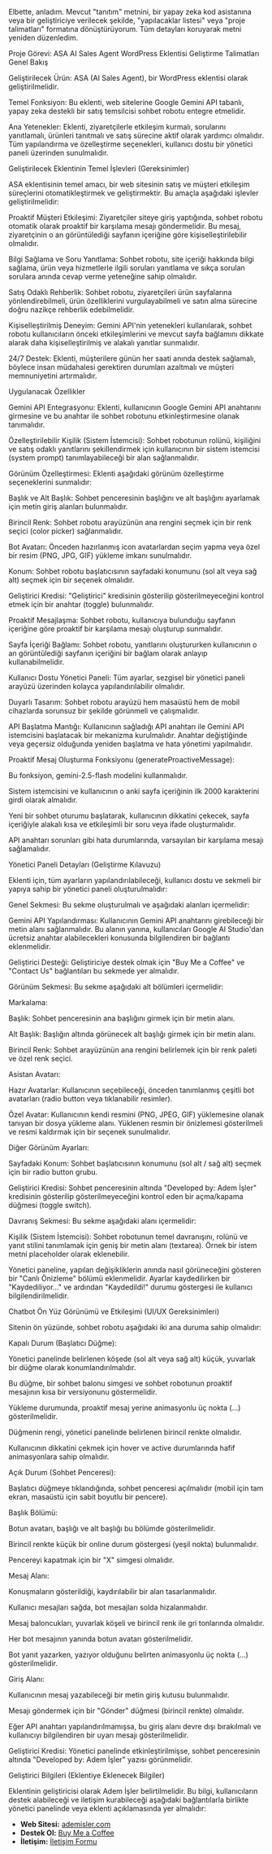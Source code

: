 Elbette, anladım. Mevcut "tanıtım" metnini, bir yapay zeka kod asistanına veya bir geliştiriciye verilecek şekilde, "yapılacaklar listesi" veya "proje talimatları" formatına dönüştürüyorum. Tüm detayları koruyarak metni yeniden düzenledim.

Proje Görevi: ASA AI Sales Agent WordPress Eklentisi Geliştirme Talimatları
Genel Bakış

Geliştirilecek Ürün: ASA (AI Sales Agent), bir WordPress eklentisi olarak geliştirilmelidir.

Temel Fonksiyon: Bu eklenti, web sitelerine Google Gemini API tabanlı, yapay zeka destekli bir satış temsilcisi sohbet robotu entegre etmelidir.

Ana Yetenekler: Eklenti, ziyaretçilerle etkileşim kurmalı, sorularını yanıtlamalı, ürünleri tanıtmalı ve satış sürecine aktif olarak yardımcı olmalıdır. Tüm yapılandırma ve özelleştirme seçenekleri, kullanıcı dostu bir yönetici paneli üzerinden sunulmalıdır.

Geliştirilecek Eklentinin Temel İşlevleri (Gereksinimler)

ASA eklentisinin temel amacı, bir web sitesinin satış ve müşteri etkileşim süreçlerini otomatikleştirmek ve geliştirmektir. Bu amaçla aşağıdaki işlevler geliştirilmelidir:

Proaktif Müşteri Etkileşimi: Ziyaretçiler siteye giriş yaptığında, sohbet robotu otomatik olarak proaktif bir karşılama mesajı göndermelidir. Bu mesaj, ziyaretçinin o an görüntülediği sayfanın içeriğine göre kişiselleştirilebilir olmalıdır.

Bilgi Sağlama ve Soru Yanıtlama: Sohbet robotu, site içeriği hakkında bilgi sağlama, ürün veya hizmetlerle ilgili soruları yanıtlama ve sıkça sorulan sorulara anında cevap verme yeteneğine sahip olmalıdır.

Satış Odaklı Rehberlik: Sohbet robotu, ziyaretçileri ürün sayfalarına yönlendirebilmeli, ürün özelliklerini vurgulayabilmeli ve satın alma sürecine doğru nazikçe rehberlik edebilmelidir.

Kişiselleştirilmiş Deneyim: Gemini API'nin yetenekleri kullanılarak, sohbet robotu kullanıcıların önceki etkileşimlerini ve mevcut sayfa bağlamını dikkate alarak daha kişiselleştirilmiş ve alakalı yanıtlar sunmalıdır.

24/7 Destek: Eklenti, müşterilere günün her saati anında destek sağlamalı, böylece insan müdahalesi gerektiren durumları azaltmalı ve müşteri memnuniyetini artırmalıdır.

Uygulanacak Özellikler

Gemini API Entegrasyonu: Eklenti, kullanıcının Google Gemini API anahtarını girmesine ve bu anahtar ile sohbet robotunu etkinleştirmesine olanak tanımalıdır.

Özelleştirilebilir Kişilik (Sistem İstemcisi): Sohbet robotunun rolünü, kişiliğini ve satış odaklı yanıtlarını şekillendirmek için kullanıcının bir sistem istemcisi (system prompt) tanımlayabileceği bir alan sağlanmalıdır.

Görünüm Özelleştirmesi: Eklenti aşağıdaki görünüm özelleştirme seçeneklerini sunmalıdır:

Başlık ve Alt Başlık: Sohbet penceresinin başlığını ve alt başlığını ayarlamak için metin giriş alanları bulunmalıdır.

Birincil Renk: Sohbet robotu arayüzünün ana rengini seçmek için bir renk seçici (color picker) sağlanmalıdır.

Bot Avatarı: Önceden hazırlanmış icon avatarlardan seçim yapma veya özel bir resim (PNG, JPG, GIF) yükleme imkanı sunulmalıdır.

Konum: Sohbet robotu başlatıcısının sayfadaki konumunu (sol alt veya sağ alt) seçmek için bir seçenek olmalıdır.

Geliştirici Kredisi: "Geliştirici" kredisinin gösterilip gösterilmeyeceğini kontrol etmek için bir anahtar (toggle) bulunmalıdır.

Proaktif Mesajlaşma: Sohbet robotu, kullanıcıya bulunduğu sayfanın içeriğine göre proaktif bir karşılama mesajı oluşturup sunmalıdır.

Sayfa İçeriği Bağlamı: Sohbet robotu, yanıtlarını oluştururken kullanıcının o an görüntülediği sayfanın içeriğini bir bağlam olarak anlayıp kullanabilmelidir.

Kullanıcı Dostu Yönetici Paneli: Tüm ayarlar, sezgisel bir yönetici paneli arayüzü üzerinden kolayca yapılandırılabilir olmalıdır.

Duyarlı Tasarım: Sohbet robotu arayüzü hem masaüstü hem de mobil cihazlarda sorunsuz bir şekilde görünmeli ve çalışmalıdır.

API Başlatma Mantığı: Kullanıcının sağladığı API anahtarı ile Gemini API istemcisini başlatacak bir mekanizma kurulmalıdır. Anahtar değiştiğinde veya geçersiz olduğunda yeniden başlatma ve hata yönetimi yapılmalıdır.

Proaktif Mesaj Oluşturma Fonksiyonu (generateProactiveMessage):

Bu fonksiyon, gemini-2.5-flash modelini kullanmalıdır.

Sistem istemcisini ve kullanıcının o anki sayfa içeriğinin ilk 2000 karakterini girdi olarak almalıdır.

Yeni bir sohbet oturumu başlatarak, kullanıcının dikkatini çekecek, sayfa içeriğiyle alakalı kısa ve etkileşimli bir soru veya ifade oluşturmalıdır.

API anahtarı sorunları gibi hata durumlarında, varsayılan bir karşılama mesajı sağlamalıdır.

Yönetici Paneli Detayları (Geliştirme Kılavuzu)

Eklenti için, tüm ayarların yapılandırılabileceği, kullanıcı dostu ve sekmeli bir yapıya sahip bir yönetici paneli oluşturulmalıdır:

Genel Sekmesi: Bu sekme oluşturulmalı ve aşağıdaki alanları içermelidir:

Gemini API Yapılandırması: Kullanıcının Gemini API anahtarını girebileceği bir metin alanı sağlanmalıdır. Bu alanın yanına, kullanıcıları Google AI Studio'dan ücretsiz anahtar alabilecekleri konusunda bilgilendiren bir bağlantı eklenmelidir.

Geliştirici Desteği: Geliştiriciye destek olmak için "Buy Me a Coffee" ve "Contact Us" bağlantıları bu sekmede yer almalıdır.

Görünüm Sekmesi: Bu sekme aşağıdaki alt bölümleri içermelidir:

Markalama:

Başlık: Sohbet penceresinin ana başlığını girmek için bir metin alanı.

Alt Başlık: Başlığın altında görünecek alt başlığı girmek için bir metin alanı.

Birincil Renk: Sohbet arayüzünün ana rengini belirlemek için bir renk paleti ve özel renk seçici.

Asistan Avatarı:

Hazır Avatarlar: Kullanıcının seçebileceği, önceden tanımlanmış çeşitli bot avatarları (radio button veya tıklanabilir resimler).

Özel Avatar: Kullanıcının kendi resmini (PNG, JPEG, GIF) yüklemesine olanak tanıyan bir dosya yükleme alanı. Yüklenen resmin bir önizlemesi gösterilmeli ve resmi kaldırmak için bir seçenek sunulmalıdır.

Diğer Görünüm Ayarları:

Sayfadaki Konum: Sohbet başlatıcısının konumunu (sol alt / sağ alt) seçmek için bir radio button grubu.

Geliştirici Kredisi: Sohbet penceresinin altında "Developed by: Adem İşler" kredisinin gösterilip gösterilmeyeceğini kontrol eden bir açma/kapama düğmesi (toggle switch).

Davranış Sekmesi: Bu sekme aşağıdaki alanı içermelidir:

Kişilik (Sistem İstemcisi): Sohbet robotunun temel davranışını, rolünü ve yanıt stilini tanımlamak için geniş bir metin alanı (textarea). Örnek bir istem metni placeholder olarak eklenebilir.

Yönetici paneline, yapılan değişikliklerin anında nasıl görüneceğini gösteren bir "Canlı Önizleme" bölümü eklenmelidir. Ayarlar kaydedilirken bir "Kaydediliyor..." ve ardından "Kaydedildi!" durumu göstergesi ile kullanıcı bilgilendirilmelidir.

Chatbot Ön Yüz Görünümü ve Etkileşimi (UI/UX Gereksinimleri)

Sitenin ön yüzünde, sohbet robotu aşağıdaki iki ana duruma sahip olmalıdır:

Kapalı Durum (Başlatıcı Düğme):

Yönetici panelinde belirlenen köşede (sol alt veya sağ alt) küçük, yuvarlak bir düğme olarak konumlandırılmalıdır.

Bu düğme, bir sohbet balonu simgesi ve sohbet robotunun proaktif mesajının kısa bir versiyonunu göstermelidir.

Yükleme durumunda, proaktif mesaj yerine animasyonlu üç nokta (...) gösterilmelidir.

Düğmenin rengi, yönetici panelinde belirlenen birincil renkte olmalıdır.

Kullanıcının dikkatini çekmek için hover ve active durumlarında hafif animasyonlara sahip olmalıdır.

Açık Durum (Sohbet Penceresi):

Başlatıcı düğmeye tıklandığında, sohbet penceresi açılmalıdır (mobil için tam ekran, masaüstü için sabit boyutlu bir pencere).

Başlık Bölümü:

Botun avatarı, başlığı ve alt başlığı bu bölümde gösterilmelidir.

Birincil renkte küçük bir online durum göstergesi (yeşil nokta) bulunmalıdır.

Pencereyi kapatmak için bir "X" simgesi olmalıdır.

Mesaj Alanı:

Konuşmaların gösterildiği, kaydırılabilir bir alan tasarlanmalıdır.

Kullanıcı mesajları sağda, bot mesajları solda hizalanmalıdır.

Mesaj baloncukları, yuvarlak köşeli ve birincil renk ile gri tonlarında olmalıdır.

Her bot mesajının yanında botun avatarı gösterilmelidir.

Bot yanıt yazarken, yazıyor olduğunu belirten animasyonlu üç nokta (...) gösterilmelidir.

Giriş Alanı:

Kullanıcının mesaj yazabileceği bir metin giriş kutusu bulunmalıdır.

Mesajı göndermek için bir "Gönder" düğmesi (birincil renkte) olmalıdır.

Eğer API anahtarı yapılandırılmamışsa, bu giriş alanı devre dışı bırakılmalı ve kullanıcıyı bilgilendiren bir uyarı mesajı gösterilmelidir.

Geliştirici Kredisi: Yönetici panelinde etkinleştirilmişse, sohbet penceresinin altında "Developed by: Adem İşler" yazısı görünmelidir.

Geliştirici Bilgileri (Eklentiye Eklenecek Bilgiler)

Eklentinin geliştiricisi olarak Adem İşler belirtilmelidir. Bu bilgi, kullanıcıların destek alabileceği ve iletişim kurabileceği aşağıdaki bağlantılarla birlikte yönetici panelinde veya eklenti açıklamasında yer almalıdır:


*   **Web Sitesi:** [ademisler.com](https://ademisler.com)
*   **Destek Ol:** [Buy Me a Coffee](https://buymeacoffee.com/ademisler)
*   **İletişim:** [İletişim Formu](https://ademisler.com/iletisim)
